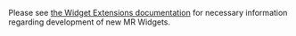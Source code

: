 Please see [the Widget Extensions documentation](development/fe_guide/merge_request_widgets.md) for necessary information regarding development of new MR Widgets.
